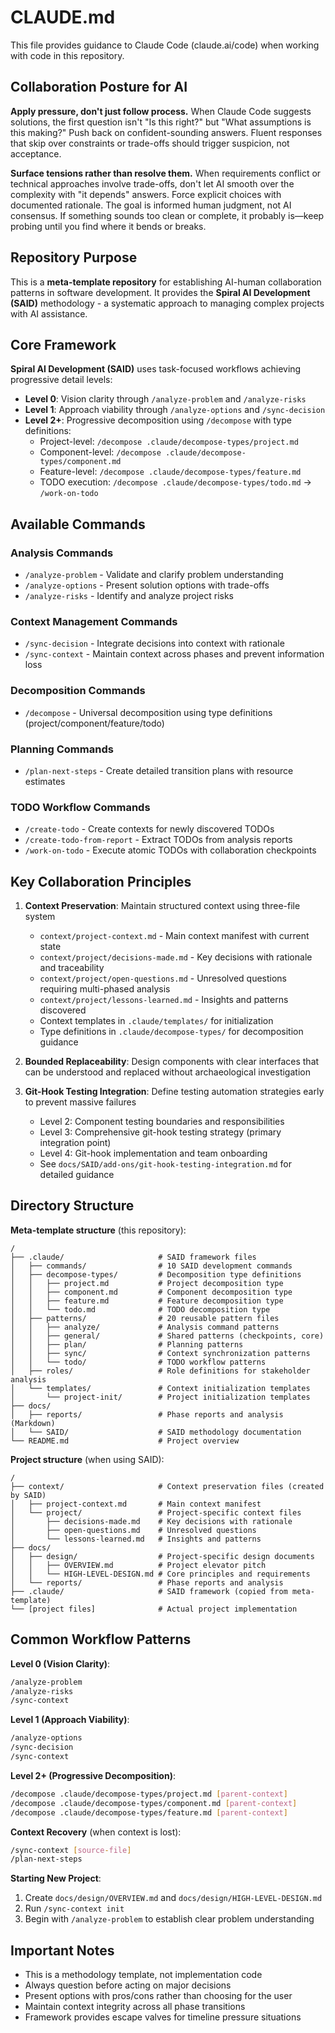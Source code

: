 # CLAUDE.md

This file provides guidance to Claude Code (claude.ai/code) when working with code in this repository.

## Collaboration Posture for AI

**Apply pressure, don't just follow process.** When Claude Code suggests solutions, the first question isn't "Is this right?" but "What assumptions is this making?" Push back on confident-sounding answers. Fluent responses that skip over constraints or trade-offs should trigger suspicion, not acceptance.

**Surface tensions rather than resolve them.** When requirements conflict or technical approaches involve trade-offs, don't let AI smooth over the complexity with "it depends" answers. Force explicit choices with documented rationale. The goal is informed human judgment, not AI consensus. If something sounds too clean or complete, it probably is—keep probing until you find where it bends or breaks.

## Repository Purpose

This is a **meta-template repository** for establishing AI-human collaboration patterns in software development. It provides the **Spiral AI Development (SAID)** methodology - a systematic approach to managing complex projects with AI assistance.

## Core Framework

**Spiral AI Development (SAID)** uses task-focused workflows achieving progressive detail levels:
- **Level 0**: Vision clarity through `/analyze-problem` and `/analyze-risks`
- **Level 1**: Approach viability through `/analyze-options` and `/sync-decision`
- **Level 2+**: Progressive decomposition using `/decompose` with type definitions:
  - Project-level: `/decompose .claude/decompose-types/project.md`
  - Component-level: `/decompose .claude/decompose-types/component.md`
  - Feature-level: `/decompose .claude/decompose-types/feature.md`
  - TODO execution: `/decompose .claude/decompose-types/todo.md` → `/work-on-todo`

## Available Commands

### Analysis Commands
- `/analyze-problem` - Validate and clarify problem understanding
- `/analyze-options` - Present solution options with trade-offs
- `/analyze-risks` - Identify and analyze project risks

### Context Management Commands
- `/sync-decision` - Integrate decisions into context with rationale
- `/sync-context` - Maintain context across phases and prevent information loss

### Decomposition Commands
- `/decompose` - Universal decomposition using type definitions (project/component/feature/todo)

### Planning Commands
- `/plan-next-steps` - Create detailed transition plans with resource estimates

### TODO Workflow Commands
- `/create-todo` - Create contexts for newly discovered TODOs
- `/create-todo-from-report` - Extract TODOs from analysis reports
- `/work-on-todo` - Execute atomic TODOs with collaboration checkpoints

## Key Collaboration Principles

1. **Context Preservation**: Maintain structured context using three-file system
   - `context/project-context.md` - Main context manifest with current state
   - `context/project/decisions-made.md` - Key decisions with rationale and traceability
   - `context/project/open-questions.md` - Unresolved questions requiring multi-phased analysis
   - `context/project/lessons-learned.md` - Insights and patterns discovered
   - Context templates in `.claude/templates/` for initialization
   - Type definitions in `.claude/decompose-types/` for decomposition guidance

2. **Bounded Replaceability**: Design components with clear interfaces that can be understood and replaced without archaeological investigation

3. **Git-Hook Testing Integration**: Define testing automation strategies early to prevent massive failures
   - Level 2: Component testing boundaries and responsibilities
   - Level 3: Comprehensive git-hook testing strategy (primary integration point)
   - Level 4: Git-hook implementation and team onboarding
   - See `docs/SAID/add-ons/git-hook-testing-integration.md` for detailed guidance

## Directory Structure

**Meta-template structure** (this repository):
```
/
├── .claude/                     # SAID framework files
│   ├── commands/                # 10 SAID development commands
│   ├── decompose-types/         # Decomposition type definitions
│   │   ├── project.md           # Project decomposition type
│   │   ├── component.md         # Component decomposition type
│   │   ├── feature.md           # Feature decomposition type
│   │   └── todo.md              # TODO decomposition type
│   ├── patterns/                # 20 reusable pattern files
│   │   ├── analyze/             # Analysis command patterns
│   │   ├── general/             # Shared patterns (checkpoints, core)
│   │   ├── plan/                # Planning patterns
│   │   ├── sync/                # Context synchronization patterns
│   │   └── todo/                # TODO workflow patterns
│   ├── roles/                   # Role definitions for stakeholder analysis
│   └── templates/               # Context initialization templates
│       └── project-init/        # Project initialization templates
├── docs/
│   ├── reports/                 # Phase reports and analysis (Markdown)
│   └── SAID/                    # SAID methodology documentation
└── README.md                    # Project overview
```

**Project structure** (when using SAID):
```
/
├── context/                     # Context preservation files (created by SAID)
│   ├── project-context.md       # Main context manifest
│   └── project/                 # Project-specific context files
│       ├── decisions-made.md    # Key decisions with rationale
│       ├── open-questions.md    # Unresolved questions
│       └── lessons-learned.md   # Insights and patterns
├── docs/
│   ├── design/                  # Project-specific design documents
│   │   ├── OVERVIEW.md          # Project elevator pitch
│   │   └── HIGH-LEVEL-DESIGN.md # Core principles and requirements
│   └── reports/                 # Phase reports and analysis
├── .claude/                     # SAID framework (copied from meta-template)
└── [project files]              # Actual project implementation
```

## Common Workflow Patterns

**Level 0 (Vision Clarity)**:
```bash
/analyze-problem
/analyze-risks
/sync-context
```

**Level 1 (Approach Viability)**:
```bash
/analyze-options
/sync-decision
/sync-context
```

**Level 2+ (Progressive Decomposition)**:
```bash
/decompose .claude/decompose-types/project.md [parent-context]
/decompose .claude/decompose-types/component.md [parent-context]
/decompose .claude/decompose-types/feature.md [parent-context]
```

**Context Recovery** (when context is lost):
```bash
/sync-context [source-file]
/plan-next-steps
```

**Starting New Project**:
1. Create `docs/design/OVERVIEW.md` and `docs/design/HIGH-LEVEL-DESIGN.md`
2. Run `/sync-context init`
3. Begin with `/analyze-problem` to establish clear problem understanding

## Important Notes

- This is a methodology template, not implementation code
- Always question before acting on major decisions
- Present options with pros/cons rather than choosing for the user
- Maintain context integrity across all phase transitions
- Framework provides escape valves for timeline pressure situations